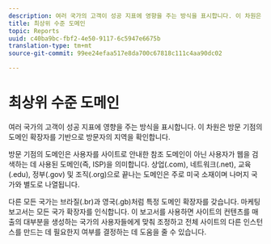 ```yaml
---
description: 여러 국가의 고객이 성공 지표에 영향을 주는 방식을 표시합니다. 이 차원은 방문 기점의 도메인 확장자를 기반으로 방문자의 지역을 확인합니다.
title: 최상위 수준 도메인
topic: Reports
uuid: c40ba9bc-fbf2-4e50-9117-6c5947e6675b
translation-type: tm+mt
source-git-commit: 99ee24efaa517e8da700c67818c111c4aa90dc02

---
```



# 최상위 수준 도메인

여러 국가의 고객이 성공 지표에 영향을 주는 방식을 표시합니다. 이 차원은 방문 기점의 도메인 확장자를 기반으로 방문자의 지역을 확인합니다.

방문 기점의 도메인은 사용자를 사이트로 안내한 참조 도메인이 아닌 사용자가 웹을 검색하는 데 사용된 도메인(즉, ISP)을 의미합니다. 상업(.com), 네트워크(.net), 교육(.edu), 정부(.gov) 및 조직(.org)으로 끝나는 도메인은 주로 미국 소재이며 나머지 국가와 별도로 나열됩니다.

다른 모든 국가는 브라질(.br)과 영국(.gb)처럼 특정 도메인 확장자를 갖습니다. 마케팅 보고서는 모든 국가 확장자를 인식합니다. 이 보고서를 사용하면 사이트의 컨텐츠를 매출의 대부분을 생성하는 국가의 사용자들에게 맞춰 조정하고 전체 사이트의 다른 인스턴스를 만드는 데 필요한지 여부를 결정하는 데 도움을 줄 수 있습니다.
